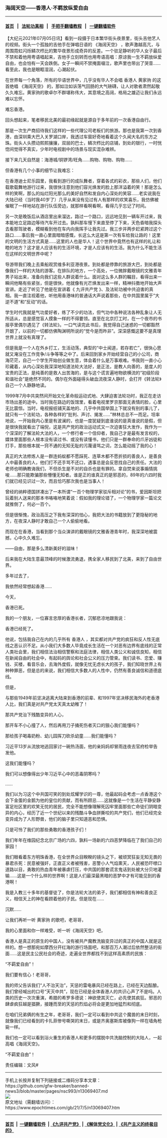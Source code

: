### 海阔天空——香港⼈·不羁放纵爱⾃由
------------------------

#### [首页](https://github.com/gfw-breaker/banned-news3/blob/master/README.md) &nbsp;&nbsp;|&nbsp;&nbsp; [法轮功真相](https://github.com/begood0513/basic/blob/master/README.md)  &nbsp;&nbsp;|&nbsp;&nbsp; [手把手翻墙教程](https://github.com/gfw-breaker/guides/wiki)  &nbsp;&nbsp;|&nbsp;&nbsp; [一键翻墙软件](https://github.com/gfw-breaker/nogfw/blob/master/README.md)  



<div><p>
 【大纪元2021年07月05日讯】看到一段摄于日本繁华街头夜景里，街头吉他艺人的视频。街头一个孤独的吉他手在弹唱日语的
 <ok href="https://www.epochtimes.com/gb/tag/%E3%80%8A%E6%B5%B7%E9%98%94%E5%A4%A9%E7%A9%BA%E3%80%8B.html">
  《海阔天空》
 </ok>
 ，歌声激越高亢，与周围霓虹闪烁鳞次栉比的繁华夜景形成奇异的反差。一个驻足静听的华人女子最后不禁和着他用粤语唱起来，吉他手立刻转而也用粤语高唱：原谅我一生不羁放纵爱自由，也会怕有一天会跌倒。女子一瞬间不禁掩面啜泣，歌声里也带出了哭音……看至此，我也是眼眶湿润，心潮起伏。
</p>
<p>
 在世界每一个角落，所有的华语世界中，几乎没有华人不会唱
 <ok href="https://www.epochtimes.com/gb/tag/%E9%A6%99%E6%B8%AF%E4%BA%BA.html">
  香港人
 </ok>
 <ok href="https://www.epochtimes.com/gb/tag/%E9%BB%84%E5%AE%B6%E9%A9%B9.html">
  黄家驹
 </ok>
 的这首绝唱
 <ok href="https://www.epochtimes.com/gb/tag/%E3%80%8A%E6%B5%B7%E9%98%94%E5%A4%A9%E7%A9%BA%E3%80%8B.html">
  《海阔天空》
 </ok>
 的，那如泣如诉荡气回肠的大气磅礴，让人对歌者肃然起敬久久难忘。黄家驹的歌卓尔不群堪称伟大，其意境之高阔，格局之雄迈让我们永远难以忘怀。
</p>
<p>
 难忘香港。
</p>
<p>
 回头想起来，笔者移民北美的最初缘起就是源自于多年前的一次香港自由行。
</p>
<p>
 那是一次生产商招待我们这样的一些代理公司老板们的旅游。那也是我第一次到香港，由深圳乘大巴入关罗湖口岸，我透过车窗好奇地看着这个久闻大名的东方之珠。街头人头攒动熙熙攘攘，双层的巴士，鳞次栉比的店铺，到处的银行，一时恍惚间觉得不真实，少年时电视剧中的场景与现实混杂难辨。
</p>
<p>
 接下来几天自然是：海港城/铜锣湾/旺角……购物、购物、购物……
</p>
<p>
 但香港有几个小事的细节让我难忘：
</p>
<p>
 在香港迪士尼乐园里，我看到游行的成队舞者，穿着各式的彩衣，那些人们，他们载歌载舞地游行过来，我很快注意到他们容光焕发的脸上那洋溢着的笑！那是怎么样的笑啊，那么的灿烂阳光那么的美好自然和发自内心深处的笑容……老实说我在大陆已经（当时我40岁了）几乎从来没有见过有人有那样的欢笑喜乐，我仿佛被催眠了一样地站在游行队伍旁边，就那样看啊看啊，看得几乎忘记了时间。
</p>
<p>
 另一次是晚饭后从酒店里出来溜达，路过一个路口，远远地见到一辆车开过来，我本能地立足路边等待汽车开过去。孰料那车慢下来直至停了下来，天色昏暗我探头去看那驾驶者，模糊看到他在车内向我挥手让我先过。我三步并两步赶紧跨过这个路口……事后我一直心里面暗暗感慨，长这么大这是第一次有车给我让路的！这里的文明的生活方式真是……这里的人也是华人！这个世界中竟然也有这样的礼让和睦的地方？这才是人应该有的生活环境，才是人应该有的生活。我为什么不能生活在这样的文明世界中呢？
</p>
<p>
 导游带我们晚上去乘船观赏维多利亚港夜景。到处都是停靠的旅游大巴，到处都是像我们一样的大陆的游客。在排队的地方，一个高处，一位微胖戴眼镜的文雅青年男子站出来，准备向我们这些人群说着什么。面对这么多人群的瞩目，看得出来一瞬间他略有些紧张，但是很快，他就像有光芒焕发出来一样，精神抖擞地开始大声宣讲。走近了听见了他是在宣讲着《
 <ok href="https://www.epochtimes.com/gb/nf3541.htm">
  九评共产党
 </ok>
 》、及法轮功被中共迫害的真相。我一直注视着他，听他用香港味的普通话大声说着那些，在中共国里属于“大逆不道”和“反动”的话。
</p>
<p>
 学生时代我就是气功爱好者，练了不少的功法，但气功中各种说法各种乱象让人无所适从，总是感觉盲人摸象一样的不得要领。直至在北京打工时，在一个夜市的书报亭里偶尔遇见了《转法轮》。一口气读完此书后，我觉得自己迷惑的一切都豁然开朗了，以前的一切都仿佛陶渊明所说的“觉今是而昨非”。深深感慨这要不是真理世界上就没有真理了。
</p>
<p>
 但是我是一个人在外乡打工，生活动荡，典型的“中士闻道，若存若亡”，很快心思就又淹没在工作竞争/斗争等等之中了。后来回到家乡开始经营自己的小公司，商海茫茫，自己一个学生开始创业做生意，体会着什么是万事艰难。书我则一直小心珍藏着，从内心深处我深深地知道法轮大法好，是正法，是教人向善的，是度人的宝贵的正法，是纯善的是救人出苦海的，是与这个谎言遍地物欲横流的“初级阶段和谐社会”是绝然不同的。偶尔在外面碰得头破血流夜深人静时，会打开《转法轮》自己一个人静静地读。
</p>
<p>
 1999年7月中共突然间开始文化革命般运动式地、大肆迫害法轮功时，我正在走访市场出差的途中。当时我在路边的饭馆里，看着电视里罗京那面无表情的脸，心里无比震惊。当时，电视报纸铺天盖地的、几乎中共国举国上下就没有别的事儿了，就只有一个法轮功，各种各样的“批判、声讨、揭发……”林林总总不一而足。坦率地说，一开始我内心里是有波澜的，也是一度犹疑到底谁说的是真谁说的是假，但是很快我就看出了端倪，这是共产党的政治运动式又一次迫害狂大发作，我作为一个深深的了解法轮大法的人，一个修行者一个信仰者，我自己才是最有发言权的，媒体里面那些人根本没有读过书、或没有读懂书，他们只是一群奉命的爪牙凶徒和打手，那些根本就一窍不通的无知无耻的污蔑谩骂之词，怎么能动摇了我的心！
</p>
<p>
 真正的大法修炼人是一群连蚂蚁都不愿踩死、连草木都不愿折损的善良人，是善良人中最善良的人，他们打不还手骂不还口，遇事总是会反思找自己的责任。大法的老师也明确教诲我们，不但杀生是不对的自杀也是有罪的。拿自焚来说事煽情挑唆……那只能欺骗那些懵懂无知者。谁是正的谁真正的是邪恶的，89年的六四时我们就已经见识过一次，而且恰巧那次我也是当事人！
</p>
<p>
 曾经的纳粹德国拼凑出了一本所谓“一百个物理学家驳斥相对论”的书，爱因斯坦把玩着别人送来的那本书咯咯地笑着说：假如我的理论错了，一个物理学家一篇论文就推倒了，何必一百个。
</p>
<p>
 但是很惭愧，政治高压之下我有深深的怕心，我把大法的书籍放到了更隐秘的地方，在夜深人静时才敢自己一个人偷偷地看。
</p>
<p>
 而现在在香港，当看到那个当众演讲的戴眼镜的文雅香港青年时，我深深地被震撼，心中久久难忘，
</p>
<p>
 ——自由，那是多么清新美好的滋味！
</p>
<p>
 后来我在大陆生意最顶峰的时候激流勇退，携全家人移民到了北美，来到了自由世界。
</p>
<p>
 多年过去了，
</p>
<p>
 我依然经常想起香港……
</p>
<p>
 今天，
</p>
<p>
 香港已死。
</p>
<p>
 我的一个朋友，一位寡言忠厚的香港长者，沉郁悲凉地跟我说：
</p>
<p>
 香港已经死了。
</p>
<p>
 他说，包括我自己在内的几乎所有
 <ok href="https://www.epochtimes.com/gb/tag/%E9%A6%99%E6%B8%AF%E4%BA%BA.html">
  香港人
 </ok>
 ，其实都对共产党的疯狂和反人性无底线之恶认识不足。从小我们大多数人毕竟成长生活在一个对恶有边界有底线的正常人类社会里，我们相信法治相信警察和法庭法律，相信人类公义和诚信良知，相信在新闻自由的社会中，有起码的舆论和社会公义的压力管束。我们读书、恋爱、赚钱、买楼，看音乐会，去海外度假，就像无忧无虑长大的孩子，我们知晓世界上有种种罪恶，但是总的来说，我们相信大多数人的人性中，仍然有善良诚信和道德底线。
</p>
<p>
 但是，
</p>
<p>
 与那些1949年前坚决逃离大陆来到香港的前辈、和1997年坚决移民海外的老香港人比，我们真是对共产党太天真太幼稚了！
</p>
<p>
 那共产党治下残酷变异的人心，
</p>
<p>
 那开车不小心撞了人，然后再用刀子捅死伤者灭口的狠心我们能懂吗？
</p>
<p>
 那给孩子喝毒奶粉、幼儿园挥刀砍杀幼童……我们能懂吗？
</p>
<p>
 习近平13岁从流放地逃回家讨一碗热汤面，他的亲妈妈却冒雨连夜去官府检举告发他。
</p>
<p>
 这我们能懂吗？
</p>
<p>
 我们可以想像得出少年习近平心中的恶毒阴寒吗？
</p>
<p>
 ……
</p>
<p>
 我们以为习这个中共国可笑的到处炫耀学识的一尊，他最起码会考虑一点香港这个会下金蛋的金鹅为他的皇位的贡献，而有所顾忌……这就像是一个生活在平静安静富足社区里的欢笑无忧的居民，完全不能想像理解死囚牢里面那些亡命徒们阴暗变异的内心，经历了近一个世纪以来的残酷斗争血拼撕咬的共产党们，他们已经完全变异成为了人形野兽，他们的脑子里只知道恶和恐惧。
</p>
<p>
 只是可怜了我们的那些勇敢的香港孩子们！
</p>
<p>
 我们年年在维园纪念北京广场的六四，孰料一场新的六四恶梦降临在了我们自己的家园！
</p>
<p>
 我们眼看着东方明珠香港，在全世界众目睽睽的镜头之下，被顽冥狂妄无知无畏的暴君杀死：民意被强奸，正直正义者被残害，恶警小人气焰熏天，人民被恐吓噤口道路以目，勇敢的热血青年被暴虐打压，中共国的那套谎言鬼话到处被大分贝地灌输……这是一个什么样的世界啊！这是人们最深最黑暗的恶梦中才有可能见到的香港啊！
</p>
<p>
 我是入教三十多年的基督徒了，你是法轮大法的弟子，我们都相信有神和善良正义，相信天上的神在看顾着他的子民。但是现在……
</p>
<p>
 沉默……
</p>
<p>
 让我们再听一听
 <ok href="https://www.epochtimes.com/gb/tag/%E9%BB%84%E5%AE%B6%E9%A9%B9.html">
  黄家驹
 </ok>
 的歌吧，老哥哥，
</p>
<p>
 我的心里面和你一样难受，听一听《海阔天空》吧，
</p>
<p>
 香港人是真正的原生的中国人，没有被共产魔教洗脑变异过的真正的中国人就是这样的。想一想那宛如摩西分开红海的游行场面吧，和那百万人潮过后依然整洁的街面……这是民主公民社会的奇迹，走遍全世界都找不到这样高素质的民族：
</p>
<p>
 “不羁爱自由”！
</p>
<p>
 我们要有信心！老哥哥，
</p>
<p>
 我的师父告诉我们“人不治天治”，天惩的雷电暴风已经在路上，已经在天边酝酿。我们曾经喊出的口号“天灭中共”，现在已经是全体香港人的共识心声了不是吗。人类的历史一次次重演，希腊的希罗多德说：神欲使其灭亡，必先使其疯狂。邪恶的肆虐疯狂越是猖獗，接踵而至的天惩的烈焰必将会是更加地猛烈和彻底。
</p>
<p>
 在咱们兄弟俩的有生之年，老哥哥，我们一定可以看到中共这个魔兽的末日时刻，就像我们已经看到的卡扎菲惨号嘶哭的末日，或是齐奥塞斯库被像狗一样在墙角枪毙一样。
</p>
<p>
 我们也一定可以看到浴火重生的香港人和更多的摆脱中共洗脑控制的大陆人，一起高唱《海阔天空》。
</p>
<p>
 “不羁爱自由”！
</p>
<p>
 责任编辑：文风#
</p>
</div>
<hr/>
手机上长按并复制下列链接或二维码分享本文章：<br/>
https://github.com/gfw-breaker/banned-news3/blob/master/pages/nsc993/n13069407.md <br/>
<a href='https://github.com/gfw-breaker/banned-news3/blob/master/pages/nsc993/n13069407.md'><img src='https://github.com/gfw-breaker/banned-news3/blob/master/pages/nsc993/n13069407.md.png'/></a> <br/>
原文地址（需翻墙访问）：https://www.epochtimes.com/gb/21/7/5/n13069407.htm


------------------------
#### [首页](https://github.com/gfw-breaker/banned-news3/blob/master/README.md) &nbsp;|&nbsp; [一键翻墙软件](https://github.com/gfw-breaker/nogfw/blob/master/README.md) &nbsp;| [《九评共产党》](https://github.com/gfw-breaker/9ping.md/blob/master/README.md#九评之一评共产党是什么) | [《解体党文化》](https://github.com/gfw-breaker/jtdwh.md/blob/master/README.md) | [《共产主义的终极目的》](https://github.com/gfw-breaker/gczydzjmd.md/blob/master/README.md)


<img src='http://gfw-breaker.win/banned-news3/pages/nsc993/n13069407.md' width='0px' height='0px'/>